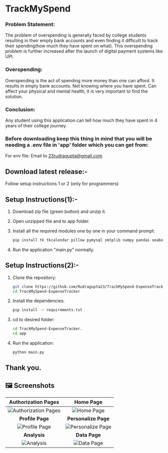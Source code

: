 # TrackMySpend

### Problem Statement:
The problem of overspending is generally faced by college students 
resulting in their empty bank accounts and even finding it difficult to track 
their spending(how much they have spent on what). This overspending problem 
is further increased after the launch of digital payment systems like UPI.

### Overspending:
Overspending is the act of spending more money than one can afford. 
It results in empty bank accounts. Not knowing where you have spent.
Can affect your physical and mental health, it is very important to find the solution.

### Conclusion:
Any student using this application can tell how much they have 
spent in 4 years of their college journey.

### Before downloading keep this thing in mind that you will be needing a .env file in 'app' folder which you can get from:
For env file: Email to 23rudragupta@gmail.com

## Download latest release:- 
Follow setup instructions 1 or 2
(only for programmers)

## Setup Instructions(1):-
1. Download zip file (green button) and unzip it.

2. Open unzipped file and to app folder.

3. Install all the required modules one by one in your command prompt:
   ```sh
   pip install tk tkcalendar pillow pymysql smtplib numpy pandas seaborn matplotlib dotenv python-dotenv cryptography

4. Run the application "main.py" normally.

## Setup Instructions(2):-
1. Clone the repository:
   ```sh 
   git clone https://github.com/Rudragupta23/TrackMySpend-ExpenseTracker.git
   cd TrackMySpend-ExpenseTracker
   
2. Install the dependencies:
   ```sh
   pip install -r requirements.txt
   
3. cd to desired folder:
    ```sh
   cd TrackMySpend-ExpenseTracker.
   cd app
   
4. Run the application:
   ```sh
   python main.py

## Thank you.

## 🖼️ Screenshots

| Authorization Pages | Home Page|
| :---: |:---:|
| ![Authorization Pages](assets/1.png) | ![Home Page](assets/3.png) |
| **Profile Page** | **Personalize Page** |
| ![Profile Page](assets/9.1.png) | ![Personalize Page](assets/1-1.png) |
| **Analysis** | **Data Page** |
| ![Analysis](assets/8.png) | ![Data Page](assets/5.png) |


